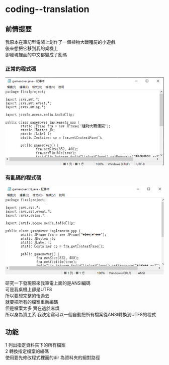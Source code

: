 # coding--translation  
## 前情提要  
我原本在筆記型電鬧上創作了一個植物大戰殭屍的小遊戲  
後來想把它移到我的桌機上  
卻發現裡面的中文都變成了亂碼  
### 正常的程式碼  
![image](https://github.com/fallantbell/coding--translation/blob/main/%E8%9E%A2%E5%B9%95%E6%93%B7%E5%8F%96%E7%95%AB%E9%9D%A2%202021-03-02%20224025.png)  

### 有亂碼的程式碼  
![image](https://github.com/fallantbell/coding--translation/blob/main/%E8%9E%A2%E5%B9%95%E6%93%B7%E5%8F%96%E7%95%AB%E9%9D%A2%202021-03-02%20224043.png)  

研究一下發現原來我筆電上面的是ANSI編碼  
可是我桌機上卻是UTF8  
所以要想完整的怡過去  
就要把所有的檔案重新編碼  
但是檔案太多 實在過於麻煩  
所以身為資工系 我決定寫可以一個自動把所有檔案從ANSI轉換到UTF8的程式  

## 功能
1 列出指定資料夾下的所有檔案  
2 轉換指定檔案的編碼  
使用要先修改程式裡面的dir 為資料夾的絕對路徑

